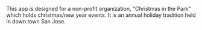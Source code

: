 This app is designed for a non-profit organization, "Christmas in the Park" which holds christmas/new year events. It is an annual holiday tradition held in down town San Jose.

